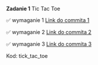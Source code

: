 **Zadanie 1** Tic Tac Toe

:white_check_mark: wymaganie 1  [Link do commita 1](https://github.com/omasso1/jezyki_skryptowe/commit/3dcf83d6e30cb399ced63702e0b3bb03d694c9e3)

:white_check_mark: wymaganie 2  [Link do commita 2](https://github.com/omasso1/jezyki_skryptowe/commit/54a61f31db02273d01a1a9109eb4b641b524b686)

:white_check_mark: wymaganie 3  [Link do commita 3](https://github.com/omasso1/jezyki_skryptowe/commit/6c9fc406648ab202d30a4d4a5389b44cb6f8acaa)


Kod: tick_tac_toe
